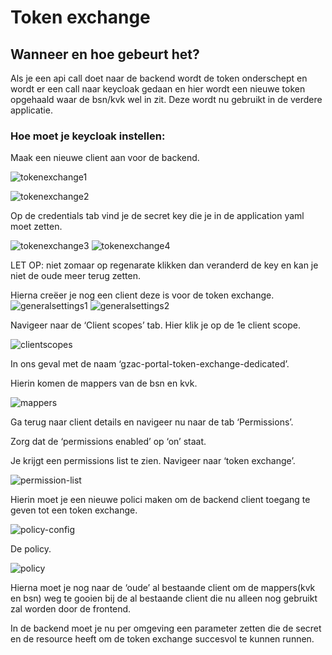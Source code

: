 # Token exchange


## Wanneer en hoe gebeurt het?
Als je een api call doet naar de backend wordt de token onderschept en wordt
er een call naar keycloak gedaan en hier wordt een nieuwe token opgehaald 
waar de bsn/kvk wel in zit. Deze wordt nu gebruikt in de verdere applicatie.

### Hoe moet je keycloak instellen:

Maak een nieuwe client aan voor de backend.

![tokenexchange1](img/tokenexchange-1.png)

![tokenexchange2](img/tokenexchange-2.png)

Op de credentials tab vind je de secret key die je in de application yaml moet zetten.

![tokenexchange3](img/tokenexchange-clientSecret.png)
![tokenexchange4](img/tokenexchange-yamlconfig.png)

LET OP: niet zomaar op regenarate klikken dan veranderd de key en kan je niet de oude meer terug zetten.

Hierna creëer je nog een client deze is voor de token exchange.
![generalsettings1](img/tokenexchange-generalsettings-1.png)
![generalsettings2](img/tokenexchange-generalsettings-2.png)


Navigeer naar de ‘Client scopes’ tab. Hier klik je op de 1e client scope.

![clientscopes](img/tokenexchange-clientscopes.png)

In ons geval met de naam ‘gzac-portal-token-exchange-dedicated’.

Hierin komen de mappers van de bsn en kvk.

![mappers](img/tokenexchange-mappers.png)

Ga terug naar client details en navigeer nu naar de tab ‘Permissions’.

Zorg dat de ‘permissions enabled’ op ‘on’ staat.

Je krijgt een permissions list te zien. Navigeer naar ‘token exchange’.

![permission-list](img/tokenexchange-permissionslist.png)

Hierin moet je een nieuwe polici maken om de backend client toegang te geven tot een token exchange.

![policy-config](img/tokenexchange-policy-config.png)

De policy.

![policy](img/tokenexchange-policy.png)

Hierna moet je nog naar de ‘oude’ al bestaande client om de mappers(kvk en bsn) weg te gooien bij
de al bestaande client die nu alleen nog gebruikt zal worden door de frontend.

In de backend moet je nu per omgeving een parameter zetten die de secret en de resource heeft om 
de token exchange succesvol te kunnen runnen.
